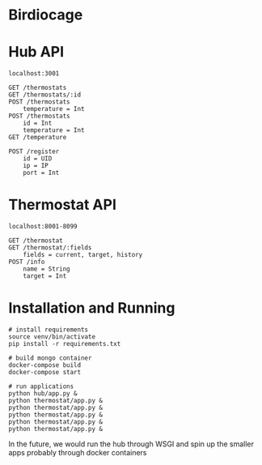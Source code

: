 # Birdiocage

# Hub API

```
localhost:3001

GET /thermostats
GET /thermostats/:id
POST /thermostats
    temperature = Int
POST /thermostats
    id = Int
    temperature = Int
GET /temperature

POST /register
    id = UID
    ip = IP
    port = Int
```

# Thermostat API

```
localhost:8001-8099

GET /thermostat
GET /thermostat/:fields
    fields = current, target, history
POST /info
    name = String
    target = Int
```

# Installation and Running

```
# install requirements
source venv/bin/activate
pip install -r requirements.txt

# build mongo container
docker-compose build
docker-compose start

# run applications
python hub/app.py &
python thermostat/app.py &
python thermostat/app.py &
python thermostat/app.py &
python thermostat/app.py &
python thermostat/app.py &
```

In the future, we would run the hub through WSGI and spin up the smaller
apps probably through docker containers
